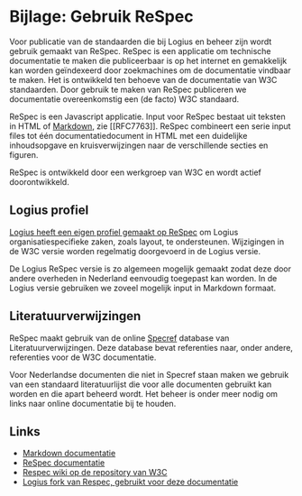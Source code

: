 # Bijlage: Gebruik ReSpec
Voor publicatie van de standaarden die bij Logius en beheer zijn wordt
gebruik gemaakt van ReSpec. ReSpec is een applicatie om technische
documentatie te maken die publiceerbaar is op het internet en gemakkelijk
kan worden geïndexeerd door zoekmachines om de documentatie vindbaar
te maken. Het is ontwikkeld ten behoeve van de documentatie van W3C
standaarden. Door gebruik te maken van ReSpec publiceren we documentatie
overeenkomstig een (de facto) W3C standaard.

ReSpec is een Javascript applicatie. Input voor ReSpec bestaat uit
teksten in HTML of [Markdown](https://www.markdownguide.org/), zie [[RFC7763]].
ReSpec combineert een serie input files tot één documentatiedocument
in HTML met een duidelijke inhoudsopgave en kruisverwijzingen naar de
verschillende secties en figuren.

ReSpec is ontwikkeld door een werkgroep van W3C en wordt actief
doorontwikkeld.

## Logius profiel
[Logius heeft een eigen profiel gemaakt op ReSpec](https://github.com/Logius-standaarden/respec) om Logius
organisatiespecifieke zaken, zoals layout, te ondersteunen.
Wijzigingen in de W3C versie worden regelmatig doorgevoerd
in de Logius versie.

De Logius ReSpec versie is zo algemeen mogelijk gemaakt zodat
deze door andere overheden in Nederland eenvoudig toegepast kan
worden. In de Logius versie gebruiken we zoveel mogelijk input
in Markdown formaat.

## Literatuurverwijzingen
ReSpec maakt gebruik van de online [Specref](https://www.specref.org/)
database van Literatuurverwijzingen. Deze database bevat referenties
naar, onder andere, referenties voor de W3C documentatie.

Voor Nederlandse documenten die niet in Specref staan maken we gebruik
van een standaard literatuurlijst die voor alle documenten gebruikt
kan worden en die apart beheerd wordt. Het beheer is onder meer nodig
om links naar online documentatie bij te houden.

## Links
- [Markdown documentatie](https://www.markdownguide.org/)
- [ReSpec documentatie](https://respec.org/docs/)
- [Respec wiki op de repository van W3C](https://github.com/w3c/respec/wiki)
- [Logius fork van Respec, gebruikt voor deze documentatie](https://github.com/Logius-standaarden/respec)

